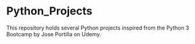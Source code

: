 # Python_Projects
This repository holds several Python projects inspired from the Python 3 Bootcamp by Jose Portilla on Udemy.

